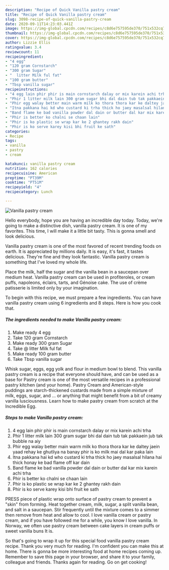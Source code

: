 ```yaml
---
description: "Recipe of Quick Vanilla pastry cream"
title: "Recipe of Quick Vanilla pastry cream"
slug: 3098-recipe-of-quick-vanilla-pastry-cream
date: 2020-09-11T14:23:03.441Z
image: https://img-global.cpcdn.com/recipes/c8d6e757595de370/751x532cq70/vanilla-pastry-cream-recipe-main-photo.jpg
thumbnail: https://img-global.cpcdn.com/recipes/c8d6e757595de370/751x532cq70/vanilla-pastry-cream-recipe-main-photo.jpg
cover: https://img-global.cpcdn.com/recipes/c8d6e757595de370/751x532cq70/vanilla-pastry-cream-recipe-main-photo.jpg
author: Lizzie Ellis
ratingvalue: 3.4
reviewcount: 11
recipeingredient:
- "4 egg"
- "120 gram Cornstarch"
- "300 gram Sugar"
- "  litter Milk ful fat"
- "100 gram butter"
- "Tbsp vanilla sugar"
recipeinstructions:
- "4 egg lain phir phir is main cornstarch dalay or mix karein achi trha"
- "Phir 1 litter milk lain 300 gram sugar bhi dal dain tub tak pakkaein jub tak bubble na aiy"
- "Phir egg walay better main warm milk ko thora thora kar ke daltey jaein yaad rehay ke ghutliya na banay phir is ko milk mai dal kar paka lain"
- "Itna pakkana hai kd who custard ki trha thick ho jaey masalsal hilana hai thick honay ke bad flame off kar dain"
- "Band flame ke bad vanilla powder dal dain or butter dal kar mix karein achi trha"
- "Phir is better ko chalni se chaan lain"
- "Phir is ko plastic se wrap kar ke 2 ghantey rakh dain"
- "Phir is ko serve karey kisi bhi fruit ke sath"
categories:
- Recipe
tags:
- vanilla
- pastry
- cream

katakunci: vanilla pastry cream 
nutrition: 162 calories
recipecuisine: American
preptime: "PT39M"
cooktime: "PT51M"
recipeyield: "4"
recipecategory: Lunch

---
```



![Vanilla pastry cream](https://img-global.cpcdn.com/recipes/c8d6e757595de370/751x532cq70/vanilla-pastry-cream-recipe-main-photo.jpg)

Hello everybody, hope you are having an incredible day today. Today, we're going to make a distinctive dish, vanilla pastry cream. It is one of my favorites. This time, I will make it a little bit tasty. This is gonna smell and look delicious.

Vanilla pastry cream is one of the most favored of recent trending foods on earth. It is appreciated by millions daily. It is easy, it's fast, it tastes delicious. They're fine and they look fantastic. Vanilla pastry cream is something that I've loved my whole life.

Place the milk, half the sugar and the vanilla bean in a saucepan over medium heat. Vanilla pastry cream can be used in profiteroles, or cream puffs, napoleons, éclairs, tarts, and Génoise cake. The use of crème patisserie is limited only by your imagination.


To begin with this recipe, we must prepare a few ingredients. You can have vanilla pastry cream using 6 ingredients and 8 steps. Here is how you cook that.

<!--inarticleads1-->

##### The ingredients needed to make Vanilla pastry cream:

1. Make ready 4 egg
1. Take 120 gram Cornstarch
1. Make ready 300 gram Sugar
1. Take  @ litter Milk ful fat
1. Make ready 100 gram butter
1. Take Tbsp vanilla sugar


Whisk sugar, eggs, egg yolk and flour in medium bowl to blend. This vanilla pastry cream is a recipe that everyone should have, and can be used as a base for Pastry cream is one of the most versatile recipes in a professional pastry kitchen (and your home). Pastry Cream and American-style puddings are starch-thickened custards made from a simple mixture of milk, eggs, sugar, and … or anything that might benefit from a bit of creamy vanilla lusciousness. Learn how to make pastry cream from scratch at the Incredible Egg. 

<!--inarticleads2-->

##### Steps to make Vanilla pastry cream:

1. 4 egg lain phir phir is main cornstarch dalay or mix karein achi trha
1. Phir 1 litter milk lain 300 gram sugar bhi dal dain tub tak pakkaein jub tak bubble na aiy
1. Phir egg walay better main warm milk ko thora thora kar ke daltey jaein yaad rehay ke ghutliya na banay phir is ko milk mai dal kar paka lain
1. Itna pakkana hai kd who custard ki trha thick ho jaey masalsal hilana hai thick honay ke bad flame off kar dain
1. Band flame ke bad vanilla powder dal dain or butter dal kar mix karein achi trha
1. Phir is better ko chalni se chaan lain
1. Phir is ko plastic se wrap kar ke 2 ghantey rakh dain
1. Phir is ko serve karey kisi bhi fruit ke sath


PRESS piece of plastic wrap onto surface of pastry cream to prevent a &#34;skin&#34; from forming. Heat together cream, milk, sugar, a split vanilla bean, and salt in a saucepan. Stir frequently until the mixture comes to a simmer then remove from heat and allow to cool. I love vanilla cream or pastry cream, and if you have followed me for a while, you know I love vanilla. In Norway, we often use pastry cream between cake layers in cream puffs or sweet vanilla buns It is. 

So that's going to wrap it up for this special food vanilla pastry cream recipe. Thank you very much for reading. I'm confident you can make this at home. There is gonna be more interesting food at home recipes coming up. Remember to save this page in your browser, and share it to your family, colleague and friends. Thanks again for reading. Go on get cooking!
